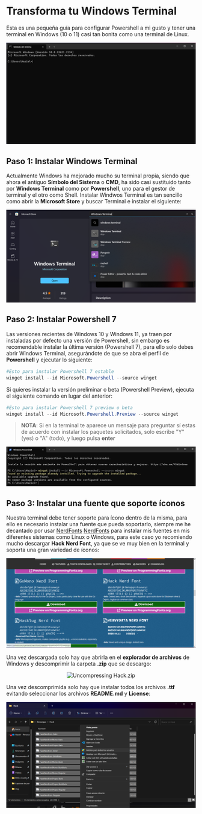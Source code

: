 # Transforma tu Windows Terminal
Esta es una pequeña guía para configurar Powershell a mi gusto y tener una terminal en Windows (10 o 11) casi tan bonita como una
terminal de Linux.

<p align="center"><img width="auto" height="auto" src="/img/before.png" alt="After Terminal Result"></p>

## Paso 1: Instalar Windows Terminal
Actualmente Windows ha mejorado mucho su terminal propia, siendo que ahora el antiguo **Símbolo del Sistema** o **CMD**, ha sido casi sustituido tanto por **Windows Terminal** como por **Powershell**, uno para el gestor de terminal y el otro como Shell. Instalar Windwos Terminal es tan sencillo como abrir la **Microsoft Store** y buscar Terminal e instalar el siguiente:

<p align="center"><img width="auto" height="auto" src="/img/winTerminal.png" alt="Store Windows Terminal Search"></p>

## Paso 2: Instalar Powershell 7
Las versiones recientes de Windows 10 y Windows 11, ya traen por instaladas por defecto una versión de Powershell, sin embargo es recomendable instalar la última versión (Powershell 7), para ello solo debes abrir Windows Terminal, asegurándote de que se abra el perfil de **Powershell** y ejecutar lo siguiente:    


```powershell
#Esto para instalar Powershell 7 estable
winget install --id Microsoft.Powershell --source winget
```    


Si quieres instalar la versión preliminar o beta (Powershell Preview), ejecuta el siguiente comando en lugar del anterior: 


```powershell
#Esto para instalar Powershell 7 preview o beta
winget install --id Microsoft.Powershell.Preview --source winget
```   
> **NOTA**: Si en la terminal te aparece un mensaje para preguntar sí estas de acuerdo con instalar los paquetes solicitados, solo escribe "Y" (yes) o "A" (todo), y luego pulsa **enter**


<p align="center"><img width="auto" height="auto" src="/img/posh7-install.png" alt="Installing POSH 7"></p>  


## Paso 3: Instalar una fuente que soporte íconos
Nuestra terminal debe tener soporte para ícono dentro de la misma, para ello es necesario instalar una fuente que pueda soportarlo, siempre me he decantado por usar [NerdFonts][nerdfonts]  [NerdFonts][nerdfonts] para instalar mis fuentes en mis diferentes sistemas como Linux o Windows, para este caso yo recomiendo mucho descargar **Hack Nerd Font**, ya que se ve muy bien en la terminal y soporta una gran variedad de íconos:  


<p align="center"><img width="auto" height="auto" src="/img/nerdfont.png" alt="Installing Hack Nerd Font"></p>  

Una vez descargada solo hay que abrirla en el **explorador de archivos** de Windows y descomprimir la carpeta **.zip** que se descargo:

<p align="center"><img width="auto" height="auto" src="/img/descomprimir.zip" alt="Uncompressing Hack.zip"></p>  

Una vez descomprimida solo hay que instalar todos los archivos **.ttf** evitando seleccionar los archivos **README.md** y **License**:  

<p align="center"><img width="auto" height="auto" src="/img/install-fonts.png" alt="Installing all fonts"></p>  




[nerdfonts]: https://www.nerdfonts.com/font-downloads
